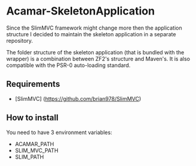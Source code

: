 Acamar-SkeletonApplication
===========================

Since the SlimMVC framework might change more then the application structure I decided to maintain the skeleton application in a separate repository.

The folder structure of the skeleton application (that is bundled with the wrapper) is a combination between ZF2's structure and Maven's. It is also compatible with the PSR-0 auto-loading standard.

## Requirements
- [SlimMVC] (https://github.com/brian978/SlimMVC)


## How to install
You need to have 3 environment variables:
- ACAMAR_PATH
- SLIM_MVC_PATH
- SLIM_PATH
